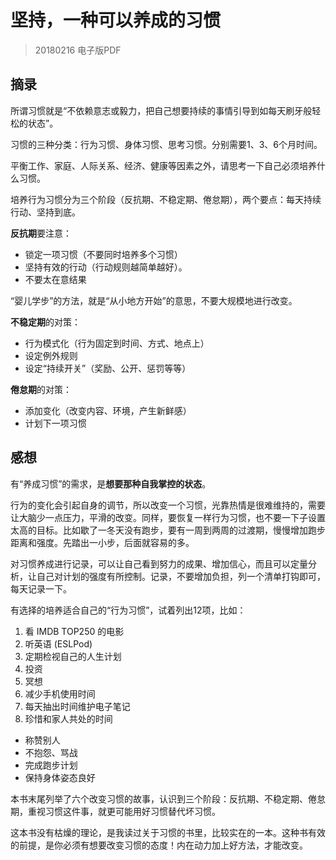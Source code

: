 # 坚持，一种可以养成的习惯

> 20180216 电子版PDF

## 摘录

所谓习惯就是“不依赖意志或毅力，把自己想要持续的事情引导到如每天刷牙般轻松的状态”。

习惯的三种分类：行为习惯、身体习惯、思考习惯。分别需要1、3、6个月时间。

平衡工作、家庭、人际关系、经济、健康等因素之外，请思考一下自己必须培养什么习惯。

培养行为习惯分为三个阶段（反抗期、不稳定期、倦怠期），两个要点：每天持续行动、坚持到底。

**反抗期**要注意：

- 锁定一项习惯（不要同时培养多个习惯）
- 坚持有效的行动（行动规则越简单越好）。
- 不要太在意结果

“婴儿学步”的方法，就是“从小地方开始”的意思，不要大规模地进行改变。

**不稳定期**的对策：

- 行为模式化（行为固定到时间、方式、地点上）
- 设定例外规则
- 设定“持续开关”（奖励、公开、惩罚等等）

**倦怠期**的对策：

- 添加变化（改变内容、环境，产生新鲜感）
- 计划下一项习惯

## 感想

有“养成习惯”的需求，是**想要那种自我掌控的状态**。

行为的变化会引起自身的调节，所以改变一个习惯，光靠热情是很难维持的，需要让大脑少一点压力，平滑的改变。同样，要恢复一样行为习惯，也不要一下子设置太高的目标。比如歇了一冬天没有跑步，要有一周到两周的过渡期，慢慢增加跑步距离和强度。先踏出一小步，后面就容易的多。

对习惯养成进行记录，可以让自己看到努力的成果、增加信心，而且可以定量分析，让自己对计划的强度有所控制。记录，不要增加负担，列一个清单打钩即可，每天记录一下。

有选择的培养适合自己的“行为习惯”，试着列出12项，比如：

1. 看 IMDB TOP250 的电影
2. 听英语 (ESLPod)
3. 定期检视自己的人生计划
4. 投资
5. 冥想
6. 减少手机使用时间
7. 每天抽出时间维护电子笔记
8. 珍惜和家人共处的时间
- 称赞别人
- 不抱怨、骂战
- 完成跑步计划
- 保持身体姿态良好

本书末尾列举了六个改变习惯的故事，认识到三个阶段：反抗期、不稳定期、倦怠期，重视习惯这件事，就更可能用好习惯替代坏习惯。

这本书没有枯燥的理论，是我读过关于习惯的书里，比较实在的一本。这种书有效的前提，是你必须有想要改变习惯的态度！内在动力加上好方法，才能改变。

